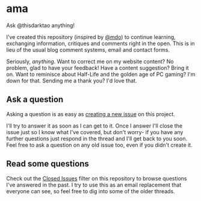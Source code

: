 # ama

Ask @thisdarktao anything!

I've created this repository (inspired by [@mdo](https://github.com/mdo/ama)) to continue learning, exchanging information, critiques and comments right in the open. This is in lieu of the usual blog comment systems, email and contact forms.

Seriously, _anything_. Want to correct me on my website content? No problem, glad to have your feedback! Have a content suggestion? Bring it on. Want to reminisce about Half-Life and the golden age of PC gaming? I'm down for that. Sending me a thank you? I'd love that.

## Ask a question

Asking a question is as easy as [creating a new issue](https://github.com/thisdarktao/ama/issues/new) on this project.

I'll try to answer it as soon as I can get to it. Once I answer I'll close the issue just so I know what I've covered, but don't worry- if you have any further questions just respond in the thread and I'll get back to you soon. Feel free to ask a question on any old issue too, even if you didn't create it.

## Read some questions

Check out the [Closed Issues](https://github.com/thisdarktao/ama/issues?sort=created&direction=desc&state=closed&page=1) filter on this repository to browse questions I've answered in the past. I try to use this as an email replacement that everyone can see, so feel free to dig into some of the older threads.